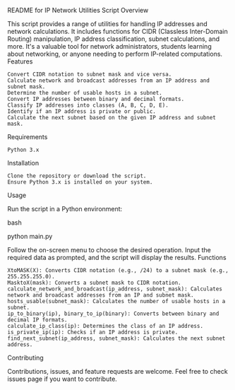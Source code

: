 README for IP Network Utilities Script
Overview

This script provides a range of utilities for handling IP addresses and network calculations. It includes functions for CIDR (Classless Inter-Domain Routing) manipulation, IP address classification, subnet calculations, and more. It's a valuable tool for network administrators, students learning about networking, or anyone needing to perform IP-related computations.
Features

    Convert CIDR notation to subnet mask and vice versa.
    Calculate network and broadcast addresses from an IP address and subnet mask.
    Determine the number of usable hosts in a subnet.
    Convert IP addresses between binary and decimal formats.
    Classify IP addresses into classes (A, B, C, D, E).
    Identify if an IP address is private or public.
    Calculate the next subnet based on the given IP address and subnet mask.

Requirements

    Python 3.x

Installation

    Clone the repository or download the script.
    Ensure Python 3.x is installed on your system.

Usage

Run the script in a Python environment:

bash

python main.py

Follow the on-screen menu to choose the desired operation. Input the required data as prompted, and the script will display the results.
Functions

    XtoMASK(X): Converts CIDR notation (e.g., /24) to a subnet mask (e.g., 255.255.255.0).
    MasktoX(mask): Converts a subnet mask to CIDR notation.
    calculate_network_and_broadcast(ip_address, subnet_mask): Calculates network and broadcast addresses from an IP and subnet mask.
    hosts_usable(subnet_mask): Calculates the number of usable hosts in a subnet.
    ip_to_binary(ip), binary_to_ip(binary): Converts between binary and decimal IP formats.
    calculate_ip_class(ip): Determines the class of an IP address.
    is_private_ip(ip): Checks if an IP address is private.
    find_next_subnet(ip_address, subnet_mask): Calculates the next subnet address.

Contributing

Contributions, issues, and feature requests are welcome. Feel free to check issues page if you want to contribute.
